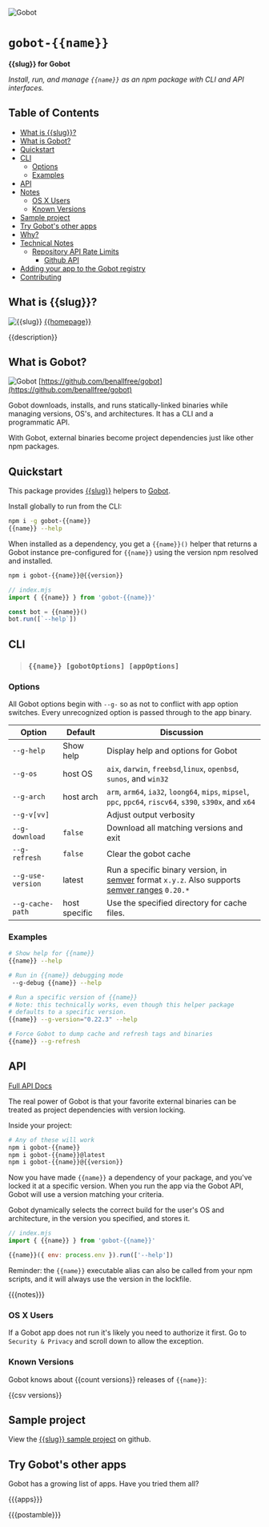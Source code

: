 ![Gobot](https://raw.githubusercontent.com/benallfree/gobot/{{{branch}}}/assets/gobot-banner-300x.png)

# `gobot-{{name}}`

**{{slug}} for Gobot**

_Install, run, and manage `{{name}}` as an npm package with CLI and API interfaces._

## Table of Contents

- [What is {{slug}}?](#what-is-{{slug}})
- [What is Gobot?](#what-is-gobot)
- [Quickstart](#quickstart)
- [CLI](#cli)
  - [Options](#options)
  - [Examples](#examples)
- [API](#api)
- [Notes](#notes)
  - [OS X Users](#os-x-users)
  - [Known Versions](#known-versions)
- [Sample project](#sample-project)
- [Try Gobot's other apps](#try-gobots-other-apps)
- [Why?](#why)
- [Technical Notes](#technical-notes)
  - [Repository API Rate Limits](#repository-api-rate-limits)
    - [Github API](#github-api)
- [Adding your app to the Gobot registry](#adding-your-app-to-the-gobot-registry)
- [Contributing](#contributing)

## What is {{slug}}?

![{{slug}}](https://raw.githubusercontent.com/benallfree/gobot/{{branch}}/src/plugins/{{name}}/logo-50x.png)
[{{homepage}}]({{homepage}})

{{description}}

## What is Gobot?

![Gobot](https://raw.githubusercontent.com/benallfree/gobot/{{branch}}/assets/gobot-50x50.png)
[https://github.com/benallfree/gobot](https://github.com/benallfree/gobot)

Gobot downloads, installs, and runs statically-linked binaries while managing versions, OS's, and architectures. It has a CLI and a programmatic API.

With Gobot, external binaries become project dependencies just like other npm packages.

## Quickstart

This package provides [{{slug}}]({{homepage}}) helpers to [Gobot](https://github.com/benallfree/gobot).

Install globally to run from the CLI:

```bash
npm i -g gobot-{{name}}
{{name}} --help
```

When installed as a dependency, you get a `{{name}}()` helper that returns a Gobot instance pre-configured for `{{name}}` using the version npm resolved and installed.

```bash
npm i gobot-{{name}}@{{version}}
```

```js
// index.mjs
import { {{name}} } from 'gobot-{{name}}'

const bot = {{name}}()
bot.run([`--help`])
```

## CLI

> ### `{{name}} [gobotOptions] [appOptions]`

### Options

All Gobot options begin with `--g-` so as not to conflict with app option switches. Every unrecognized option is passed through to the app binary.

| Option            | Default       | Discussion                                                                                                                                                   |
| ----------------- | ------------- | ------------------------------------------------------------------------------------------------------------------------------------------------------------ |
| `--g-help`        | Show help     | Display help and options for Gobot                                                                                                                           |
| `--g-os`          | host OS       | `aix`, `darwin`, `freebsd`,`linux`, `openbsd`, `sunos`, and `win32`                                                                                          |
| `--g-arch`        | host arch     | `arm`, `arm64`, `ia32`, `loong64`, `mips`, `mipsel`, `ppc`, `ppc64`, `riscv64`, `s390`, `s390x`, and `x64`                                                   |
| `--g-v[vv]`       |               | Adjust output verbosity                                                                                                                                      |
| `--g-download`    | `false`       | Download all matching versions and exit                                                                                                                      |
| `--g-refresh`     | `false`       | Clear the gobot cache                                                                                                                                        |
| `--g-use-version` | latest        | Run a specific binary version, in [semver](https://semver.org/) format `x.y.z`. Also supports [semver ranges](https://www.npmjs.com/package/semver) `0.20.*` |
| `--g-cache-path`  | host specific | Use the specified directory for cache files.                                                                                                                 |

### Examples

```bash
# Show help for {{name}}
{{name}} --help

# Run in {{name}} debugging mode
 --g-debug {{name}} --help

# Run a specific version of {{name}}
# Note: this technically works, even though this helper package
# defaults to a specific version.
{{name}} --g-version="0.22.3" --help

# Force Gobot to dump cache and refresh tags and binaries
{{name}} --g-refresh
```

## API

[Full API Docs](https://github.com/pockethost/gobot/blob/{{{branch}}}/docs/readme.md)

The real power of Gobot is that your favorite external binaries can be treated as project dependencies with version locking.

Inside your project:

```bash
# Any of these will work
npm i gobot-{{name}}
npm i gobot-{{name}}@latest
npm i gobot-{{name}}@{{version}}
```

Now you have made `{{name}}` a dependency of your package, and you've locked it at a specific version. When you run the app via the Gobot API, Gobot will use a version matching your criteria.

Gobot dynamically selects the correct build for the user's OS and architecture, in the version you specified, and stores it.

```js
// index.mjs
import { {{name}} } from 'gobot-{{name}}'

{{name}}({ env: process.env }).run(['--help'])
```

Reminder: the `{{name}}` executable alias can also be called from your npm scripts, and it will always use the version in the lockfile.

{{{notes}}}

### OS X Users

If a Gobot app does not run it's likely you need to authorize it first. Go to `Security & Privacy` and scroll down to allow the exception.

### Known Versions

Gobot knows about {{count versions}} releases of `{{name}}`:

{{csv versions}}

## Sample project

View the [{{slug}} sample project](https://github.com/benallfree/gobot/tree/{{{branch}}}/src/plugins/{{name}}/sample-project) on github.

## Try Gobot's other apps

Gobot has a growing list of apps. Have you tried them all?

{{{apps}}}

{{{postamble}}}
